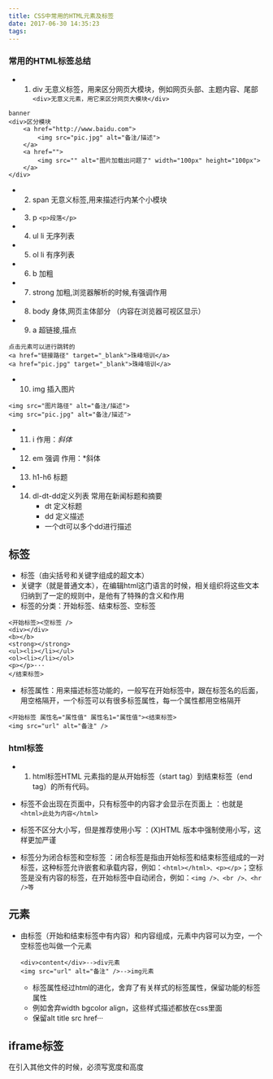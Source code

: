 ```yaml
---
title: CSS中常用的HTML元素及标签
date: 2017-06-30 14:35:23
tags:
---
```

### 常用的HTML标签总结
- 1. div 无意义标签，用来区分网页大模块，例如网页头部、主题内容、尾部
`<div>无意义元素，用它来区分网页大模块</div>`
```
banner
<div>区分模块
    <a href="http://www.baidu.com">
        <img src="pic.jpg" alt="备注/描述">
    </a>
    <a href="">
        <img src="" alt="图片加载出问题了" width="100px" height="100px">
    </a>
</div>
```
- 2. span 无意义标签,用来描述行内某个小模块
- 3. p `<p>段落</p>`
- 4. ul li 无序列表
- 5. ol li 有序列表
- 6. b 加粗
- 7. strong 加粗,浏览器解析的时候,有强调作用
- 8. body 身体,网页主体部分 （内容在浏览器可视区显示）
- 9. a 超链接,描点
```
点击元素可以进行跳转的
<a href="链接路径" target="_blank">珠峰培训</a>
<a href="pic.jpg" target="_blank">珠峰培训</a>
```
- 10. img 插入图片
```
<img src="图片路径" alt="备注/描述">
<img src="pic.jpg" alt="备注/描述">
```
- 11. i 作用：_斜体_
- 12. em 强调 作用：*斜体
- 13. h1-h6 标题
- 14. dl-dt-dd定义列表 常用在新闻标题和摘要
        - dt 定义标题
        - dd 定义描述
        - 一个dt可以多个dd进行描述

## 标签
- 标签（由尖括号和关键字组成的超文本）
- 关键字（就是普通文本），在编辑html这门语言的时候，相关组织将这些文本归纳到了一定的规则中，是他有了特殊的含义和作用
- 标签的分类：开始标签、结束标签、空标签
```
<开始标签><空标签 />
<div></div>
<b></b>
<strong></strong>
<ul><li></li></ul>
<ol><li></li></ol>
<p></p>···
</结束标签>
```
- 标签属性：用来描述标签功能的，一般写在开始标签中，跟在标签名的后面，用空格隔开，一个标签可以有很多标签属性，每一个属性都用空格隔开
```
<开始标签 属性名="属性值" 属性名1="属性值"><结束标签>
<img src="url" alt="备注" />
```

### html标签
- 1. html标签HTML 元素指的是从开始标签（start tag）到结束标签（end tag）的所有代码。

- 标签不会出现在页面中，只有标签中的内容才会显示在页面上 ：也就是`<html>此处为内容</html>`

- 标签不区分大小写，但是推荐使用小写 ：(X)HTML 版本中强制使用小写，这样更加严谨

- 标签分为闭合标签和空标签 ：闭合标签是指由开始标签和结束标签组成的一对标签，这种标签允许嵌套和承载内容，例如：`<html></html>、<p></p>`；空标签是没有内容的标签，在开始标签中自动闭合，例如：`<img />、<br />、<hr />等`

## 元素
- 由标签（开始和结束标签中有内容）和内容组成，元素中内容可以为空，一个空标签也叫做一个元素
  ```
  <div>content</div>-->div元素
  <img src="url" alt="备注" />-->img元素
  ```

  - 标签属性经过html的进化，舍弃了有关样式的标签属性，保留功能的标签属性
  - 例如舍弃width bgcolor align，这些样式描述都放在css里面
  - 保留alt title src href···

## iframe标签
在引入其他文件的时候，必须写宽度和高度